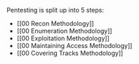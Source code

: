 Pentesting is split up into 5 steps:
* [[00 Recon Methodology]]
* [[00 Enumeration Methodology]]
* [[00 Exploitation Methodology]]
* [[00 Maintaining Access Methodology]]
* [[00 Covering Tracks Methodology]]

